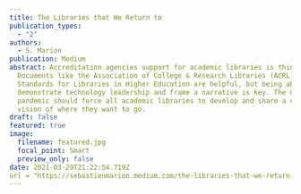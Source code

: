 ```yaml
---
title: The Libraries that We Return to
publication_types:
  - "2"
authors:
  - S. Marion
publication: Medium
abstract: Accreditation agencies support for academic libraries is thin at best.
  Documents like the Association of College & Research Libraries (ACRL)
  Standards for Libraries in Higher Education are helpful, but being able to
  demonstrate technology leadership and frame a narrative is key. The COVID
  pandemic should force all academic libraries to develop and share a clear
  vision of where they want to go.
draft: false
featured: true
image:
  filename: featured.jpg
  focal_point: Smart
  preview_only: false
date: 2021-03-29T21:22:54.719Z
url = "https://sebastienmarion.medium.com/the-libraries-that-we-return-to-17fa14dd1fa3"
---
```

